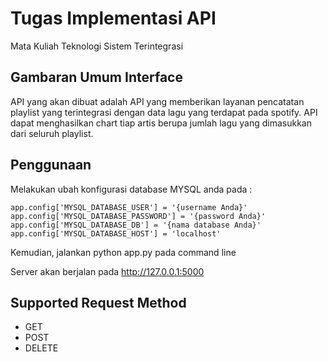 # Tugas Implementasi API

Mata Kuliah Teknologi Sistem Terintegrasi

## Gambaran Umum Interface

API yang akan dibuat adalah API yang memberikan layanan
pencatatan playlist yang terintegrasi dengan data lagu yang terdapat pada spotify. API dapat menghasilkan chart tiap artis berupa jumlah lagu yang dimasukkan dari seluruh playlist.

## Penggunaan
Melakukan ubah konfigurasi database MYSQL anda pada :

```
app.config['MYSQL_DATABASE_USER'] = '{username Anda}'
app.config['MYSQL_DATABASE_PASSWORD'] = '{password Anda}'
app.config['MYSQL_DATABASE_DB'] = '{nama database Anda}'
app.config['MYSQL_DATABASE_HOST'] = 'localhost'
```

Kemudian, jalankan python app.py pada command line

Server akan berjalan pada http://127.0.0.1:5000

## Supported Request Method
- GET
- POST
- DELETE
